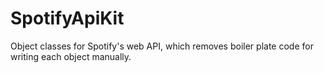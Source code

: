 # SpotifyApiKit
Object classes for Spotify's web API, which removes boiler plate code for writing each object manually.
